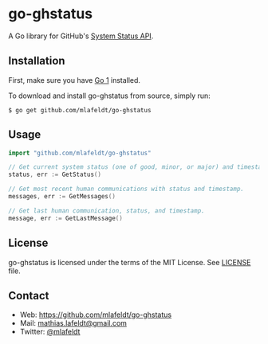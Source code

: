 go-ghstatus
===========

A Go library for GitHub's [System Status API].


Installation
------------

First, make sure you have [Go 1] installed.

To download and install go-ghstatus from source, simply run:

    $ go get github.com/mlafeldt/go-ghstatus


Usage
-----

```go
import "github.com/mlafeldt/go-ghstatus"

// Get current system status (one of good, minor, or major) and timestamp.
status, err := GetStatus()

// Get most recent human communications with status and timestamp.
messages, err := GetMessages()

// Get last human communication, status, and timestamp.
message, err := GetLastMessage()
```


License
-------

go-ghstatus is licensed under the terms of the MIT License. See [LICENSE] file.


Contact
-------

* Web: <https://github.com/mlafeldt/go-ghstatus>
* Mail: <mathias.lafeldt@gmail.com>
* Twitter: [@mlafeldt](https://twitter.com/mlafeldt)


[Go 1]: http://golang.org/doc/install
[LICENSE]: https://github.com/mlafeldt/go-ghstatus/blob/master/LICENSE
[System Status API]: https://status.github.com/api
